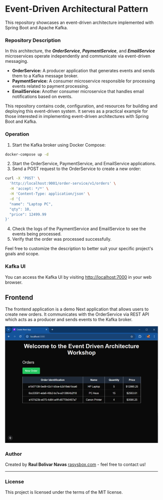 # Event-Driven Architectural Pattern

This repository showcases an event-driven architecture implemented with Spring Boot and Apache Kafka.


### Repository Description

In this architecture, the ***OrderService***, ***PaymentService***, and ***EmailService*** microservices operate independently and communicate via event-driven messaging.

- **OrderService:** A producer application that generates events and sends them to a Kafka message broker.
- **PaymentService:** A consumer microservice responsible for processing events related to payment processing.
- **EmailService:** Another consumer microservice that handles email notifications based on events.

This repository contains code, configuration, and resources for building and deploying this event-driven system. It serves as a practical example for those interested in implementing event-driven architectures with Spring Boot and Kafka.

### Operation

1. Start the Kafka broker using Docker Compose:

```bash
docker-compose up -d
```

2. Start the OrderService, PaymentService, and EmailService applications.
3. Send a POST request to the OrderService to create a new order:

```bash
curl -X 'POST' \
  'http://localhost:9001/order-service/v1/orders' \
  -H 'accept: */*' \
  -H 'Content-Type: application/json' \
  -d '{
  "name": "Laptop PC",
  "qty": 10,
  "price": 12499.99
}'
```

4. Check the logs of the PaymentService and EmailService to see the events being processed.
5. Verify that the order was processed successfully.

Feel free to customize the description to better suit your specific project's goals and scope.

### Kafka UI

You can access the Kafka UI by visiting [http://localhost:7000](http://localhost:7000) in your web browser.

## Frontend

The frontend application is a demo Next application that allows users to create new orders. It communicates with the OrderService via REST API which acts as a producer and sends events to the Kafka broker.

![img.png](img.png)

### Author

Created by **Raul Bolivar Navas** [rasysbox.com](https://rasysbox) - feel free to contact us!

---
### License
This project is licensed under the terms of the MIT license.

